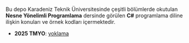 Bu depo Karadeniz Teknik Üniversitesinde çeşitli bölümlerde okutulan **Nesne Yönelimli Programlama** dersinde görülen **C#** programlama diline ilişkin konuları ve örnek kodları içermektedir.

* **2025 TMYO**: [yoklama](https://forms.gle/s89TxELfdQVbdGXt8)
